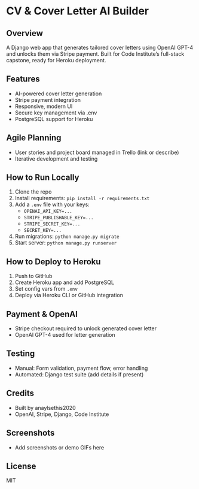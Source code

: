 # CV & Cover Letter AI Builder

## Overview
A Django web app that generates tailored cover letters using OpenAI GPT-4 and unlocks them via Stripe payment. Built for Code Institute’s full-stack capstone, ready for Heroku deployment.

## Features
- AI-powered cover letter generation
- Stripe payment integration
- Responsive, modern UI
- Secure key management via .env
- PostgreSQL support for Heroku

## Agile Planning
- User stories and project board managed in Trello (link or describe)
- Iterative development and testing

## How to Run Locally
1. Clone the repo
2. Install requirements: `pip install -r requirements.txt`
3. Add a `.env` file with your keys:
   - `OPENAI_API_KEY=...`
   - `STRIPE_PUBLISHABLE_KEY=...`
   - `STRIPE_SECRET_KEY=...`
   - `SECRET_KEY=...`
4. Run migrations: `python manage.py migrate`
5. Start server: `python manage.py runserver`

## How to Deploy to Heroku
1. Push to GitHub
2. Create Heroku app and add PostgreSQL
3. Set config vars from `.env`
4. Deploy via Heroku CLI or GitHub integration

## Payment & OpenAI
- Stripe checkout required to unlock generated cover letter
- OpenAI GPT-4 used for letter generation

## Testing
- Manual: Form validation, payment flow, error handling
- Automated: Django test suite (add details if present)

## Credits
- Built by anaylsethis2020
- OpenAI, Stripe, Django, Code Institute

## Screenshots
- Add screenshots or demo GIFs here

## License
MIT